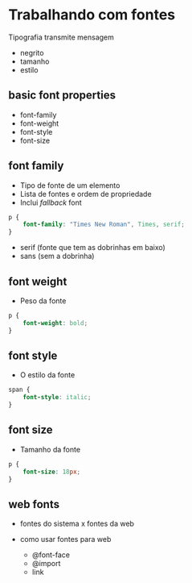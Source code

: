 # Trabalhando com fontes 
Tipografia transmite mensagem

- negrito
- tamanho
- estilo

## basic font properties

* font-family
* font-weight
* font-style
* font-size

## font family

* Tipo de fonte de um elemento
* Lista de fontes e ordem de propriedade
* Inclui *fallback* font

```css
p {
    font-family: "Times New Roman", Times, serif;
}
```

- serif  (fonte que tem as dobrinhas em baixo)
- sans   (sem a dobrinha)

## font weight

* Peso da fonte

```css
p {
    font-weight: bold;
}
```

## font style

* O estilo da fonte

```css
span {
    font-style: italic;
}
```

## font size

* Tamanho da fonte

```css
p {
    font-size: 18px;
}
```


## web fonts

- fontes do sistema x fontes da web
- como usar fontes para web

    * @font-face
    * @import
    * link